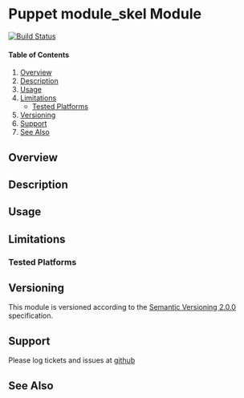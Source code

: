 Puppet module_skel Module
=========================

[![Build Status](https://travis-ci.org/jhoblitt/puppet-module_skel.png)](https://travis-ci.org/jhoblitt/puppet-module_skel)

#### Table of Contents

1. [Overview](#overview)
2. [Description](#description)
3. [Usage](#usage)
4. [Limitations](#limitations)
    * [Tested Platforms](#tested-platforms)
5. [Versioning](#versioning)
6. [Support](#support)
7. [See Also](#see-also)


Overview
--------


Description
-----------


Usage
-----


Limitations
-----------

### Tested Platforms


Versioning
----------

This module is versioned according to the [Semantic Versioning
2.0.0](http://semver.org/spec/v2.0.0.html) specification.


Support
-------

Please log tickets and issues at
[github](https://github.com/jhoblitt/puppet-module_skel/issues)


See Also
--------

